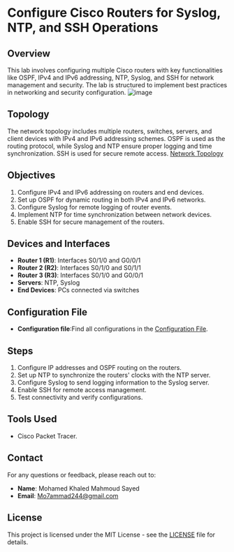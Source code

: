 # Configure Cisco Routers for Syslog, NTP, and SSH Operations

## Overview
This lab involves configuring multiple Cisco routers with key functionalities like OSPF, IPv4 and IPv6 addressing, NTP, Syslog, and SSH for network management and security. The lab is structured to implement best practices in networking and security configuration.
![image](https://github.com/user-attachments/assets/9a413f77-77bd-4ac9-afad-485c3b4bf95e)


## Topology
The network topology includes multiple routers, switches, servers, and client devices with IPv4 and IPv6 addressing schemes. OSPF is used as the routing protocol, while Syslog and NTP ensure proper logging and time synchronization. SSH is used for secure remote access.
[Network Topology](Objectives%20and%20Addressing%20table_Mohamed_Khaled.pdf)

## Objectives
1. Configure IPv4 and IPv6 addressing on routers and end devices.
2. Set up OSPF for dynamic routing in both IPv4 and IPv6 networks.
3. Configure Syslog for remote logging of router events.
4. Implement NTP for time synchronization between network devices.
5. Enable SSH for secure management of the routers.

## Devices and Interfaces
- **Router 1 (R1)**: Interfaces S0/1/0 and G0/0/1
- **Router 2 (R2)**: Interfaces S0/1/0 and S0/1/1
- **Router 3 (R3)**: Interfaces S0/1/0 and G0/0/1
- **Servers**: NTP, Syslog
- **End Devices**: PCs connected via switches

## Configuration File
- **Configuration file**:Find all configurations in the [Configuration File](Configuration%20File%20(Project%2010).txt).

## Steps
1. Configure IP addresses and OSPF routing on the routers.
2. Set up NTP to synchronize the routers' clocks with the NTP server.
3. Configure Syslog to send logging information to the Syslog server.
4. Enable SSH for remote access management.
5. Test connectivity and verify configurations.

## Tools Used
- Cisco Packet Tracer.

## Contact
For any questions or feedback, please reach out to:
- **Name**: Mohamed Khaled Mahmoud Sayed
- **Email**: Mo7ammad244@gmail.com

## License
This project is licensed under the MIT License - see the [LICENSE](LICENSE) file for details.

